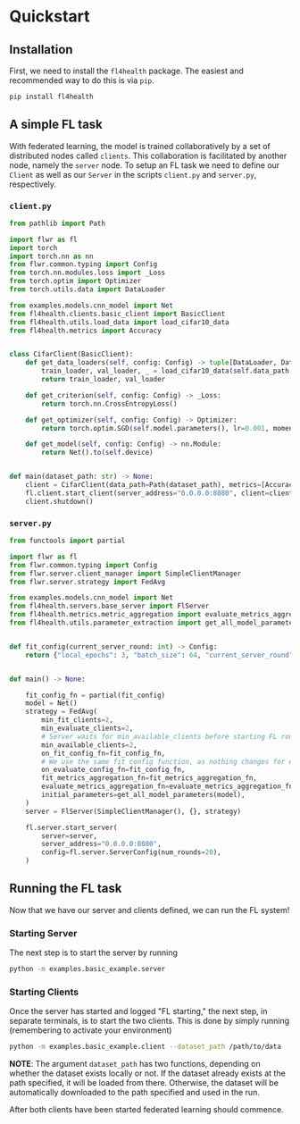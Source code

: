 # Quickstart

## Installation

First, we need to install the `fl4health` package. The easiest and recommended
way to do this is via `pip`.

```sh
pip install fl4health
```

## A simple FL task

With federated learning, the model is trained collaboratively by a set of
distributed nodes called `clients`. This collaboration is facilitated by another
node, namely the `server` node. To setup an FL task we need to define our `Client`
as well as our `Server` in the scripts `client.py` and `server.py`, respectively.

### `client.py`

```python
from pathlib import Path

import flwr as fl
import torch
import torch.nn as nn
from flwr.common.typing import Config
from torch.nn.modules.loss import _Loss
from torch.optim import Optimizer
from torch.utils.data import DataLoader

from examples.models.cnn_model import Net
from fl4health.clients.basic_client import BasicClient
from fl4health.utils.load_data import load_cifar10_data
from fl4health.metrics import Accuracy


class CifarClient(BasicClient):
    def get_data_loaders(self, config: Config) -> tuple[DataLoader, DataLoader]:
        train_loader, val_loader, _ = load_cifar10_data(self.data_path, batch_size=64)
        return train_loader, val_loader

    def get_criterion(self, config: Config) -> _Loss:
        return torch.nn.CrossEntropyLoss()

    def get_optimizer(self, config: Config) -> Optimizer:
        return torch.optim.SGD(self.model.parameters(), lr=0.001, momentum=0.9)

    def get_model(self, config: Config) -> nn.Module:
        return Net().to(self.device)


def main(dataset_path: str) -> None:
    client = CifarClient(data_path=Path(dataset_path), metrics=[Accuracy("accuracy")], device=torch.device("cpu"))
    fl.client.start_client(server_address="0.0.0.0:8080", client=client.to_client())
    client.shutdown()
```

### `server.py`

```python
from functools import partial

import flwr as fl
from flwr.common.typing import Config
from flwr.server.client_manager import SimpleClientManager
from flwr.server.strategy import FedAvg

from examples.models.cnn_model import Net
from fl4health.servers.base_server import FlServer
from fl4health.metrics.metric_aggregation import evaluate_metrics_aggregation_fn, fit_metrics_aggregation_fn
from fl4health.utils.parameter_extraction import get_all_model_parameters


def fit_config(current_server_round: int) -> Config:
    return {"local_epochs": 3, "batch_size": 64, "current_server_round": current_server_round}


def main() -> None:

    fit_config_fn = partial(fit_config)
    model = Net()
    strategy = FedAvg(
        min_fit_clients=2,
        min_evaluate_clients=2,
        # Server waits for min_available_clients before starting FL rounds
        min_available_clients=2,
        on_fit_config_fn=fit_config_fn,
        # We use the same fit config function, as nothing changes for eval
        on_evaluate_config_fn=fit_config_fn,
        fit_metrics_aggregation_fn=fit_metrics_aggregation_fn,
        evaluate_metrics_aggregation_fn=evaluate_metrics_aggregation_fn,
        initial_parameters=get_all_model_parameters(model),
    )
    server = FlServer(SimpleClientManager(), {}, strategy)

    fl.server.start_server(
        server=server,
        server_address="0.0.0.0:8080",
        config=fl.server.ServerConfig(num_rounds=20),
    )
```

## Running the FL task

Now that we have our server and clients defined, we can run the FL system!

### Starting Server

The next step is to start the server by running

```sh
python -m examples.basic_example.server
```

### Starting Clients

Once the server has started and logged "FL starting," the next step, in separate terminals, is to start the two
clients. This is done by simply running (remembering to activate your environment)

```sh
python -m examples.basic_example.client --dataset_path /path/to/data
```

**NOTE**: The argument `dataset_path` has two functions, depending on whether the dataset exists locally or not. If
the dataset already exists at the path specified, it will be loaded from there. Otherwise, the dataset will be
automatically downloaded to the path specified and used in the run.

After both clients have been started federated learning should commence.
